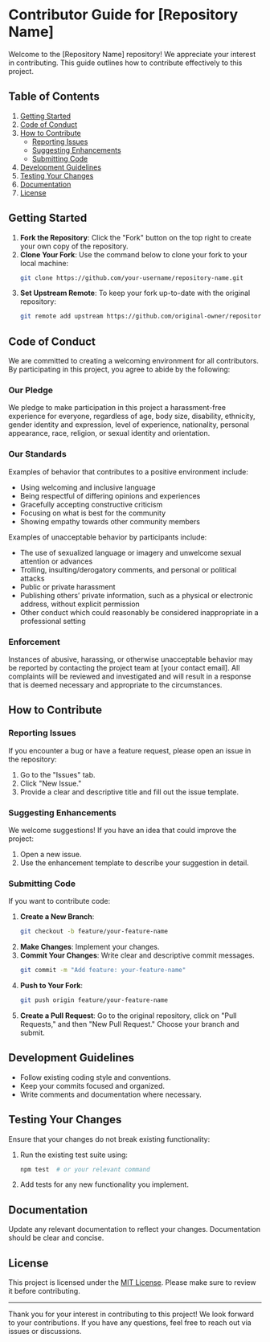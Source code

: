# Contributor Guide for [Repository Name]

Welcome to the [Repository Name] repository! We appreciate your interest in contributing. This guide outlines how to contribute effectively to this project.

## Table of Contents

1. [Getting Started](#getting-started)
2. [Code of Conduct](#code-of-conduct)
3. [How to Contribute](#how-to-contribute)
   - [Reporting Issues](#reporting-issues)
   - [Suggesting Enhancements](#suggesting-enhancements)
   - [Submitting Code](#submitting-code)
4. [Development Guidelines](#development-guidelines)
5. [Testing Your Changes](#testing-your-changes)
6. [Documentation](#documentation)
7. [License](#license)

## Getting Started

1. **Fork the Repository**: Click the "Fork" button on the top right to create your own copy of the repository.
2. **Clone Your Fork**: Use the command below to clone your fork to your local machine:
   ```bash
   git clone https://github.com/your-username/repository-name.git
   ```
3. **Set Upstream Remote**: To keep your fork up-to-date with the original repository:
   ```bash
   git remote add upstream https://github.com/original-owner/repository-name.git
   ```

## Code of Conduct

We are committed to creating a welcoming environment for all contributors. By participating in this project, you agree to abide by the following:

### Our Pledge

We pledge to make participation in this project a harassment-free experience for everyone, regardless of age, body size, disability, ethnicity, gender identity and expression, level of experience, nationality, personal appearance, race, religion, or sexual identity and orientation.

### Our Standards

Examples of behavior that contributes to a positive environment include:

- Using welcoming and inclusive language
- Being respectful of differing opinions and experiences
- Gracefully accepting constructive criticism
- Focusing on what is best for the community
- Showing empathy towards other community members

Examples of unacceptable behavior by participants include:

- The use of sexualized language or imagery and unwelcome sexual attention or advances
- Trolling, insulting/derogatory comments, and personal or political attacks
- Public or private harassment
- Publishing others’ private information, such as a physical or electronic address, without explicit permission
- Other conduct which could reasonably be considered inappropriate in a professional setting

### Enforcement

Instances of abusive, harassing, or otherwise unacceptable behavior may be reported by contacting the project team at [your contact email]. All complaints will be reviewed and investigated and will result in a response that is deemed necessary and appropriate to the circumstances.

## How to Contribute

### Reporting Issues

If you encounter a bug or have a feature request, please open an issue in the repository:

1. Go to the "Issues" tab.
2. Click "New Issue."
3. Provide a clear and descriptive title and fill out the issue template.

### Suggesting Enhancements

We welcome suggestions! If you have an idea that could improve the project:

1. Open a new issue.
2. Use the enhancement template to describe your suggestion in detail.

### Submitting Code

If you want to contribute code:

1. **Create a New Branch**: 
   ```bash
   git checkout -b feature/your-feature-name
   ```
2. **Make Changes**: Implement your changes.
3. **Commit Your Changes**: Write clear and descriptive commit messages.
   ```bash
   git commit -m "Add feature: your-feature-name"
   ```
4. **Push to Your Fork**:
   ```bash
   git push origin feature/your-feature-name
   ```
5. **Create a Pull Request**: Go to the original repository, click on "Pull Requests," and then "New Pull Request." Choose your branch and submit.

## Development Guidelines

- Follow existing coding style and conventions.
- Keep your commits focused and organized.
- Write comments and documentation where necessary.

## Testing Your Changes

Ensure that your changes do not break existing functionality:

1. Run the existing test suite using:
   ```bash
   npm test  # or your relevant command
   ```
2. Add tests for any new functionality you implement.

## Documentation

Update any relevant documentation to reflect your changes. Documentation should be clear and concise.

## License

This project is licensed under the [MIT License](link-to-license). Please make sure to review it before contributing.

---

Thank you for your interest in contributing to this project! We look forward to your contributions. If you have any questions, feel free to reach out via issues or discussions.
